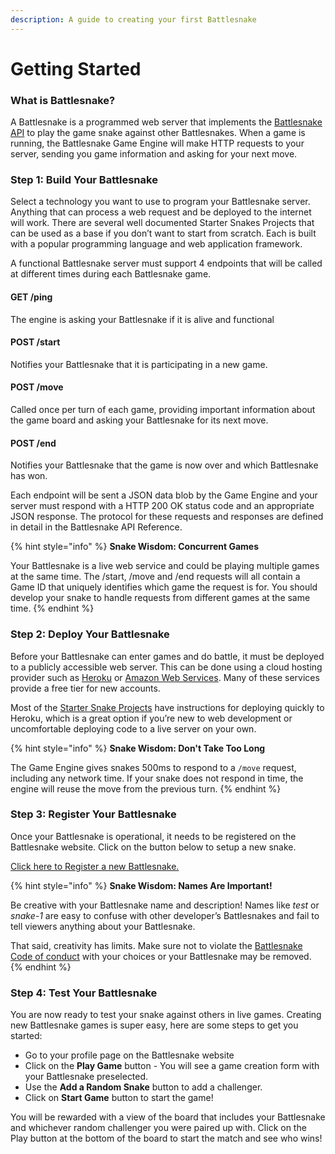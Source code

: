```yaml
---
description: A guide to creating your first Battlesnake
---
```


# Getting Started

### What is Battlesnake?

A Battlesnake is a programmed web server that implements the [Battlesnake API](https://docs.battlesnake.com/snake-api) to play the game snake against other Battlesnakes. When a game is running, the Battlesnake Game Engine will make HTTP requests to your server, sending you game information and asking for your next move.

### Step 1: Build Your Battlesnake

Select a technology you want to use to program your Battlesnake server. Anything that can process a web request and be deployed to the internet will work. There are several well documented Starter Snakes Projects that can be used as a base if you don’t want to start from scratch. Each is built with a popular programming language and web application framework.

A functional Battlesnake server must support 4 endpoints that will be called at different times during each Battlesnake game.

#### GET /ping

The engine is asking your Battlesnake if it is alive and functional

#### POST /start

Notifies your Battlesnake that it is participating in a new game.

#### POST /move

Called once per turn of each game, providing important information about the game board and asking your Battlesnake for its next move.

#### POST /end

Notifies your Battlesnake that the game is now over and which Battlesnake has won.

Each endpoint will be sent a JSON data blob by the Game Engine and your server must respond with a HTTP 200 OK status code and an appropriate JSON response. The protocol for these requests and responses are defined in detail in the Battlesnake API Reference.

{% hint style="info" %}
**Snake Wisdom: Concurrent Games**

Your Battlesnake is a live web service and could be playing multiple games at the same time. The /start, /move and /end requests will all contain a Game ID that uniquely identifies which game the request is for. You should develop your snake to handle requests from different games at the same time.
{% endhint %}

### Step 2: Deploy Your Battlesnake

Before your Battlesnake can enter games and do battle, it must be deployed to a publicly accessible web server. This can be done using a cloud hosting provider such as [Heroku](https://www.heroku.com/) or [Amazon Web Services](https://aws.amazon.com/). Many of these services provide a free tier for new accounts.

Most of the [Starter Snake Projects](https://docs.battlesnake.com/starter-snakes) have instructions for deploying quickly to Heroku, which is a great option if you’re new to web development or uncomfortable deploying code to a live server on your own.

{% hint style="info" %}
**Snake Wisdom: Don't Take Too Long**

The Game Engine gives snakes 500ms to respond to a `/move` request, including any network time. If your snake does not respond in time, the engine will reuse the move from the previous turn.
{% endhint %}

### Step 3: Register Your Battlesnake

Once your Battlesnake is operational, it needs to be registered on the Battlesnake website. Click on the button below to setup a new snake.

[Click here to Register a new Battlesnake.](https://play.battlesnake.com/account/snakes/create/)

{% hint style="info" %}
**Snake Wisdom: Names Are Important!**

Be creative with your Battlesnake name and description! Names like _test_ or _snake-1_ are easy to confuse with other developer’s Battlesnakes and fail to tell viewers anything about your Battlesnake.

That said, creativity has limits. Make sure not to violate the [Battlesnake Code of conduct](https://play.battlesnake.com/about/conduct/) with your choices or your Battlesnake may be removed.
{% endhint %}

### Step 4: Test Your Battlesnake

You are now ready to test your snake against others in live games. Creating new Battlesnake games is super easy, here are some steps to get you started:

* Go to your profile page on the Battlesnake website
* Click on the **Play Game** button - You will see a game creation form with your Battlesnake preselected.
* Use the **Add a Random Snake** button to add a challenger.
* Click on **Start Game** button to start the game!

You will be rewarded with a view of the board that includes your Battlesnake and whichever random challenger you were paired up with. Click on the Play button at the bottom of the board to start the match and see who wins!


